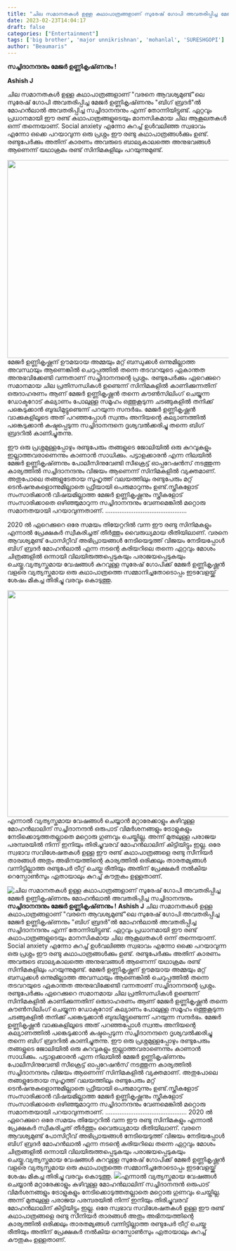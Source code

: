 ```yaml
---
title: "ചില സമാനതകൾ ഉള്ള കഥാപാത്രങ്ങളാണ് സുരേഷ് ഗോപി അവതരിപ്പിച്ച മേജർ ഉണ്ണികൃഷ്‌ണനും മോഹൻലാൽ അവതരിപ്പിച്ച സച്ചിദാനന്ദനും"
date: 2023-02-23T14:04:17
draft: false
categories: ["Entertainment"]
tags: ['big brother', 'major unnikrishnan', 'mohanlal', 'SURESHGOPI']
author: "Beaumaris"
---
```


<strong>സച്ചിദാനന്ദനും മേജർ ഉണ്ണികൃഷ്‌ണനും !</strong>

<strong>Ashish J</strong>

ചില സമാനതകൾ ഉള്ള കഥാപാത്രങ്ങളാണ് "വരനെ ആവശ്യമുണ്ട്"ലെ സുരേഷ് ഗോപി അവതരിപ്പിച്ച മേജർ ഉണ്ണികൃഷ്‌ണനും "ബിഗ് ബ്രദർ"ൽ മോഹൻലാൽ അവതരിപ്പിച്ച സച്ചിദാനന്ദനും എന്ന് തോന്നിയിട്ടുണ്ട്. ഏറ്റവും പ്രധാനമായി ഈ രണ്ട് കഥാപാത്രങ്ങളുടെയും മാനസികമായ ചില ആകൂലതകൾ ഒന്ന് തന്നെയാണ്. Social anxiety എന്നോ കുറച്ച് ഉൾവലിഞ്ഞ സ്വഭാവം എന്നോ ഒക്കെ പറയാവുന്ന ഒരു പ്രശ്നം ഈ രണ്ടു കഥാപാത്രങ്ങൾക്കും ഉണ്ട്. രണ്ടുപേർക്കും അതിന് കാരണം അവരുടെ ബാല്യകാലത്തെ അനുഭവങ്ങൾ ആണെന്ന് യഥാക്രമം രണ്ട് സിനിമകളിലും പറയുന്നുമുണ്ട്.

<img class="size-large wp-image-384953 aligncenter" src="https://cdn.boolokam.com/articles/2023/02/dqdffffff-1024x576.jpg" alt="" width="800" height="450" />മേജർ ഉണ്ണികൃഷ്ണന് ഊമയായ അമ്മയും മറ്റ് ബന്ധുക്കൾ ഒന്നുമില്ലാത്ത അവസ്ഥയും ആണെങ്കിൽ ചെറുപ്പത്തിൽ തന്നെ തടവറയുടെ ഏകാന്തത അനുഭവിക്കേണ്ടി വന്നതാണ് സച്ചിദാനന്ദന്റെ പ്രശ്നം. രണ്ടുപേർക്കും ഏറെക്കുറെ സമാനമായ ചില പ്രതിസന്ധികൾ ഉണ്ടെന്ന് സിനിമകളിൽ കാണിക്കുന്നതിന് ഒരുദാഹരണം ആണ് മേജർ ഉണ്ണികൃഷ്ണൻ തന്നെ കൗൺസിലിംഗ് ചെയ്യുന്ന ഡോക്ടറോട് കല്യാണം പോലുള്ള സമൂഹം ഒത്തുകൂടുന്ന ചടങ്ങുകളിൽ തനിക്ക് പങ്കെടുക്കാൻ ബുദ്ധിമുട്ടുണ്ടെന്ന് പറയുന്ന സന്ദർഭം. മേജർ ഉണ്ണികൃഷ്ണൻ വാക്കുകളിലൂടെ അത് പറഞ്ഞപ്പോൾ സ്വന്തം അനിയന്റെ കല്യാണത്തിൽ പങ്കെടുക്കാൻ കഷ്ടപ്പെടുന്ന സച്ചിദാനന്ദനെ ദൃശ്യവൽക്കരിച്ചു തന്നെ ബിഗ് ബ്രദറിൽ കാണിച്ചുതന്നു.

ഈ ഒരു പ്രശ്നമുള്ളപ്പോഴും രണ്ടുപേരും തങ്ങളുടെ ജോലിയിൽ ഒരു കുറവുകളും ഇല്ലാത്തവരാണെന്നും കാണാൻ സാധിക്കും. പട്ടാളക്കാരൻ എന്ന നിലയിൽ മേജർ ഉണ്ണികൃഷ്‌ണനും പോലീസിനുവേണ്ടി സീക്രെട്ട് ഓപ്പറേഷൻസ് നടത്തുന്ന കാര്യത്തിൽ സച്ചിദാനന്ദനും വിജയം ആണെന്ന് സിനിമകളിൽ വ്യക്തമാണ്. അതുപോലെ തങ്ങളുടേതായ സുഹൃത്ത് വലയത്തിലും രണ്ടുപേരും മറ്റ് ടെൻഷനുകളൊന്നുമില്ലാതെ ഫ്രീയായി പെരുമാറുന്നും ഉണ്ട്.സ്ത്രീകളോട് സംസാരിക്കാൻ വിഷയമില്ലാത്ത മേജർ ഉണ്ണികൃഷ്ണനും സ്ത്രീകളോട് സംസാരിക്കാതെ ഒഴിഞ്ഞുമാറുന്ന സച്ചിദാനന്ദനും വേണമെങ്കിൽ മറ്റൊരു സമാനതയായി പറയാവുന്നതാണ്.
..............................................

2020 ൽ ഏറെക്കുറെ ഒരേ സമയം തിയേറ്ററിൽ വന്ന ഈ രണ്ടു സിനിമകളും എന്നാൽ പ്രേക്ഷകർ സ്വീകരിച്ചത് തീർത്തും വൈരുധ്യമായ രീതിയിലാണ്. വരനെ ആവശ്യമുണ്ട് പോസിറ്റീവ് അഭിപ്രായങ്ങൾ നേടിയെടുത്ത് വിജയം നേടിയപ്പോൾ ബിഗ് ബ്രദർ മോഹൻലാൽ എന്ന നടന്റെ കരിയറിലെ തന്നെ ഏറ്റവും മോശം ചിത്രങ്ങളിൽ ഒന്നായി വിലയിരുത്തപ്പെടുകയും പരാജയപ്പെടുകയും ചെയ്തു.വ്യത്യസ്തമായ വേഷങ്ങൾ കുറവുള്ള സുരേഷ് ഗോപിക്ക് മേജർ ഉണ്ണികൃഷ്ണൻ വളരെ വ്യത്യസ്തമായ ഒരു കഥാപാത്രത്തെ സമ്മാനിച്ചതോടൊപ്പം ഇടവേളയ്ക്ക് ശേഷം മികച്ച തിരിച്ചു വരവും കൊടുത്തു.

<img class="size-full wp-image-384952 aligncenter" src="https://cdn.boolokam.com/articles/2023/02/Big-Brother-Movie-Review-.jpg" alt="" width="825" height="515" />എന്നാൽ വ്യത്യസ്തമായ വേഷങ്ങൾ ചെയ്യാൻ മറ്റാരേക്കാളും കഴിവുള്ള മോഹൻലാലിന് സച്ചിദാനന്ദൻ ഒരുപാട് വിമർശനങ്ങളും ട്രോളുകളും നേടിക്കൊടുത്തതല്ലാതെ മറ്റൊരു ഗുണവും ചെയ്തില്ല. അന്ന് മുതലുള്ള പരാജയ പരമ്പരയിൽ നിന്ന് ഇനിയും തിരിച്ചുവരവ് മോഹൻലാലിന് കിട്ടിയിട്ടും ഇല്ല. ഒരേ സ്വഭാവ സവിശേഷതകൾ ഉള്ള ഈ രണ്ട് കഥാപാത്രങ്ങളെ രണ്ടു സീനിയർ താരങ്ങൾ അതും അഭിനയത്തിന്റെ കാര്യത്തിൽ ഒരിക്കലും താരതമ്യങ്ങൾ വന്നിട്ടില്ലാത്ത രണ്ടുപേർ ട്രീറ്റ്‌ ചെയ്ത രീതിയും അതിന് പ്രേക്ഷകർ നൽകിയ റെസ്പോൺസും ഏതായാലും കുറച്ച് കൗതുകം ഉള്ളതാണ്.


![ചില സമാനതകൾ ഉള്ള കഥാപാത്രങ്ങളാണ് സുരേഷ് ഗോപി അവതരിപ്പിച്ച മേജർ ഉണ്ണികൃഷ്‌ണനും മോഹൻലാൽ അവതരിപ്പിച്ച സച്ചിദാനന്ദനും](https://cdn.boolokam.com/articles/2023/02/dqdffffff-1024x576.jpg)**സച്ചിദാനന്ദനും മേജർ ഉണ്ണികൃഷ്‌ണനും !** **Ashish J** ചില സമാനതകൾ ഉള്ള കഥാപാത്രങ്ങളാണ് "വരനെ ആവശ്യമുണ്ട്"ലെ സുരേഷ് ഗോപി അവതരിപ്പിച്ച മേജർ ഉണ്ണികൃഷ്‌ണനും "ബിഗ് ബ്രദർ"ൽ മോഹൻലാൽ അവതരിപ്പിച്ച സച്ചിദാനന്ദനും എന്ന് തോന്നിയിട്ടുണ്ട്. ഏറ്റവും പ്രധാനമായി ഈ രണ്ട് കഥാപാത്രങ്ങളുടെയും മാനസികമായ ചില ആകൂലതകൾ ഒന്ന് തന്നെയാണ്. Social anxiety എന്നോ കുറച്ച് ഉൾവലിഞ്ഞ സ്വഭാവം എന്നോ ഒക്കെ പറയാവുന്ന ഒരു പ്രശ്നം ഈ രണ്ടു കഥാപാത്രങ്ങൾക്കും ഉണ്ട്. രണ്ടുപേർക്കും അതിന് കാരണം അവരുടെ ബാല്യകാലത്തെ അനുഭവങ്ങൾ ആണെന്ന് യഥാക്രമം രണ്ട് സിനിമകളിലും പറയുന്നുമുണ്ട്. മേജർ ഉണ്ണികൃഷ്ണന് ഊമയായ അമ്മയും മറ്റ് ബന്ധുക്കൾ ഒന്നുമില്ലാത്ത അവസ്ഥയും ആണെങ്കിൽ ചെറുപ്പത്തിൽ തന്നെ തടവറയുടെ ഏകാന്തത അനുഭവിക്കേണ്ടി വന്നതാണ് സച്ചിദാനന്ദന്റെ പ്രശ്നം. രണ്ടുപേർക്കും ഏറെക്കുറെ സമാനമായ ചില പ്രതിസന്ധികൾ ഉണ്ടെന്ന് സിനിമകളിൽ കാണിക്കുന്നതിന് ഒരുദാഹരണം ആണ് മേജർ ഉണ്ണികൃഷ്ണൻ തന്നെ കൗൺസിലിംഗ് ചെയ്യുന്ന ഡോക്ടറോട് കല്യാണം പോലുള്ള സമൂഹം ഒത്തുകൂടുന്ന ചടങ്ങുകളിൽ തനിക്ക് പങ്കെടുക്കാൻ ബുദ്ധിമുട്ടുണ്ടെന്ന് പറയുന്ന സന്ദർഭം. മേജർ ഉണ്ണികൃഷ്ണൻ വാക്കുകളിലൂടെ അത് പറഞ്ഞപ്പോൾ സ്വന്തം അനിയന്റെ കല്യാണത്തിൽ പങ്കെടുക്കാൻ കഷ്ടപ്പെടുന്ന സച്ചിദാനന്ദനെ ദൃശ്യവൽക്കരിച്ചു തന്നെ ബിഗ് ബ്രദറിൽ കാണിച്ചുതന്നു. ഈ ഒരു പ്രശ്നമുള്ളപ്പോഴും രണ്ടുപേരും തങ്ങളുടെ ജോലിയിൽ ഒരു കുറവുകളും ഇല്ലാത്തവരാണെന്നും കാണാൻ സാധിക്കും. പട്ടാളക്കാരൻ എന്ന നിലയിൽ മേജർ ഉണ്ണികൃഷ്‌ണനും പോലീസിനുവേണ്ടി സീക്രെട്ട് ഓപ്പറേഷൻസ് നടത്തുന്ന കാര്യത്തിൽ സച്ചിദാനന്ദനും വിജയം ആണെന്ന് സിനിമകളിൽ വ്യക്തമാണ്. അതുപോലെ തങ്ങളുടേതായ സുഹൃത്ത് വലയത്തിലും രണ്ടുപേരും മറ്റ് ടെൻഷനുകളൊന്നുമില്ലാതെ ഫ്രീയായി പെരുമാറുന്നും ഉണ്ട്.സ്ത്രീകളോട് സംസാരിക്കാൻ വിഷയമില്ലാത്ത മേജർ ഉണ്ണികൃഷ്ണനും സ്ത്രീകളോട് സംസാരിക്കാതെ ഒഴിഞ്ഞുമാറുന്ന സച്ചിദാനന്ദനും വേണമെങ്കിൽ മറ്റൊരു സമാനതയായി പറയാവുന്നതാണ്. .............................................. 2020 ൽ ഏറെക്കുറെ ഒരേ സമയം തിയേറ്ററിൽ വന്ന ഈ രണ്ടു സിനിമകളും എന്നാൽ പ്രേക്ഷകർ സ്വീകരിച്ചത് തീർത്തും വൈരുധ്യമായ രീതിയിലാണ്. വരനെ ആവശ്യമുണ്ട് പോസിറ്റീവ് അഭിപ്രായങ്ങൾ നേടിയെടുത്ത് വിജയം നേടിയപ്പോൾ ബിഗ് ബ്രദർ മോഹൻലാൽ എന്ന നടന്റെ കരിയറിലെ തന്നെ ഏറ്റവും മോശം ചിത്രങ്ങളിൽ ഒന്നായി വിലയിരുത്തപ്പെടുകയും പരാജയപ്പെടുകയും ചെയ്തു.വ്യത്യസ്തമായ വേഷങ്ങൾ കുറവുള്ള സുരേഷ് ഗോപിക്ക് മേജർ ഉണ്ണികൃഷ്ണൻ വളരെ വ്യത്യസ്തമായ ഒരു കഥാപാത്രത്തെ സമ്മാനിച്ചതോടൊപ്പം ഇടവേളയ്ക്ക് ശേഷം മികച്ച തിരിച്ചു വരവും കൊടുത്തു. ![](https://cdn.boolokam.com/articles/2023/02/Big-Brother-Movie-Review-.jpg)എന്നാൽ വ്യത്യസ്തമായ വേഷങ്ങൾ ചെയ്യാൻ മറ്റാരേക്കാളും കഴിവുള്ള മോഹൻലാലിന് സച്ചിദാനന്ദൻ ഒരുപാട് വിമർശനങ്ങളും ട്രോളുകളും നേടിക്കൊടുത്തതല്ലാതെ മറ്റൊരു ഗുണവും ചെയ്തില്ല. അന്ന് മുതലുള്ള പരാജയ പരമ്പരയിൽ നിന്ന് ഇനിയും തിരിച്ചുവരവ് മോഹൻലാലിന് കിട്ടിയിട്ടും ഇല്ല. ഒരേ സ്വഭാവ സവിശേഷതകൾ ഉള്ള ഈ രണ്ട് കഥാപാത്രങ്ങളെ രണ്ടു സീനിയർ താരങ്ങൾ അതും അഭിനയത്തിന്റെ കാര്യത്തിൽ ഒരിക്കലും താരതമ്യങ്ങൾ വന്നിട്ടില്ലാത്ത രണ്ടുപേർ ട്രീറ്റ്‌ ചെയ്ത രീതിയും അതിന് പ്രേക്ഷകർ നൽകിയ റെസ്പോൺസും ഏതായാലും കുറച്ച് കൗതുകം ഉള്ളതാണ്.
